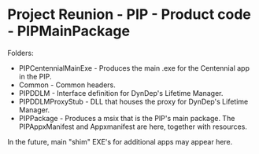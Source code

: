 # Project Reunion - PIP - Product code - PIPMainPackage
Folders:
-	PIPCentennialMainExe - Produces the main .exe for the Centennial app in the PIP.
-	Common - Common headers.
-	PIPDDLM - Interface definition for DynDep's Lifetime Manager.
-	PIPDDLMProxyStub - DLL that houses the proxy for DynDep's Lifetime Manager.
-	PIPPackage - Produces a msix that is the PIP's main package. The PIPAppxManifest and Appxmanifest are here, together with resources.

In the future, main "shim" EXE's for additional apps may appear here.